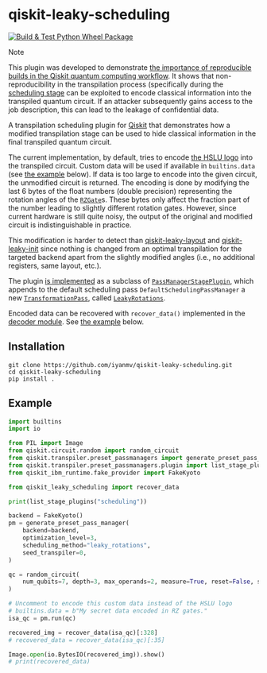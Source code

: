 # qiskit-leaky-scheduling

[![Build & Test Python Wheel Package](https://github.com/cryptohslu/qiskit-leaky-scheduling/actions/workflows/build.yml/badge.svg)](https://github.com/cryptohslu/qiskit-leaky-scheduling/actions/workflows/build.yml)

> [!NOTE]
> This plugin was developed to demonstrate [the importance of reproducible builds in the Qiskit quantum computing workflow](https://github.com/cryptohslu/reproducible-builds-quantum-computing).
> It shows that non-reproducibility in the transpilation process (specifically during the [scheduling stage](https://quantum.cloud.ibm.com/docs/en/guides/transpiler-stages#scheduling)
> can be exploited to encode classical information into the transpiled quantum circuit. If an attacker subsequently
> gains access to the job description, this can lead to the leakage of confidential data.

A transpilation scheduling plugin for [Qiskit](https://github.com/Qiskit/qiskit) that demonstrates how a modified
transpilation stage can be used to hide classical information in the final transpiled quantum circuit.

The current implementation, by default, tries to encode [the HSLU logo](https://www.hslu.ch/en/) into the transpiled circuit.
Custom data will be used if available in `builtins.data` (see [the example](#Example) below). If data is too large to
encode into the given circuit, the unmodified circuit is returned. The encoding is done by modifying the last 6 bytes of
the float numbers (double precision) representing the rotation angles of the
[`RZGate`](https://docs.quantum.ibm.com/api/qiskit/qiskit.circuit.library.RZGate)s. These bytes only affect the fraction
part of the number leading to slightly different rotation gates. However, since current hardware is still quite noisy,
the output of the original and modified circuit is indistinguishable in practice.

This modification is harder to detect than [qiskit-leaky-layout](https://github.com/cryptohslu/qiskit-leaky-layout) and
[qiskit-leaky-init](https://github.com/cryptohslu/qiskit-leaky-init) since nothing is changed from an optimal
transpilation for the targeted backend apart from the slightly modified angles (i.e., no additional registers,
same layout, etc.).

The plugin [is implemented](src/qiskit_leaky_scheduling/leaky_scheduling_plugin.py#L43) as a subclass of
[`PassManagerStagePlugin`](https://docs.quantum.ibm.com/api/qiskit/qiskit.transpiler.preset_passmanagers.plugin.PassManagerStagePlugin),
which appends to the default scheduling pass `DefaultSchedulingPassManager` a new
[`TransformationPass`](https://docs.quantum.ibm.com/api/qiskit/qiskit.transpiler.TransformationPass), called
[`LeakyRotations`](src/qiskit_leaky_scheduling/leaky_scheduling_plugin.py#L11).

Encoded data can be recovered with `recover_data()` implemented in the [decoder module](src/qiskit_leaky_scheduling/decoder.py).
See [the example](#Example) below.

## Installation

```shell
git clone https://github.com/iyanmv/qiskit-leaky-scheduling.git
cd qiskit-leaky-scheduling
pip install .
```

## Example

```python
import builtins
import io

from PIL import Image
from qiskit.circuit.random import random_circuit
from qiskit.transpiler.preset_passmanagers import generate_preset_pass_manager
from qiskit.transpiler.preset_passmanagers.plugin import list_stage_plugins
from qiskit_ibm_runtime.fake_provider import FakeKyoto

from qiskit_leaky_scheduling import recover_data

print(list_stage_plugins("scheduling"))

backend = FakeKyoto()
pm = generate_preset_pass_manager(
    backend=backend,
    optimization_level=3,
    scheduling_method="leaky_rotations",
    seed_transpiler=0,
)

qc = random_circuit(
    num_qubits=7, depth=3, max_operands=2, measure=True, reset=False, seed=0
)

# Uncomment to encode this custom data instead of the HSLU logo
# builtins.data = b"My secret data encoded in RZ gates."
isa_qc = pm.run(qc)

recovered_img = recover_data(isa_qc)[:328]
# recovered_data = recover_data(isa_qc)[:35]

Image.open(io.BytesIO(recovered_img)).show()
# print(recovered_data)
```
